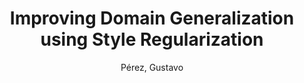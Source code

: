 ---
paperId: 28
author: Pérez, Gustavo
title: Improving Domain Generalization using Style Regularization
pdf: 28_CameraReady_28.pdf
poster: 28_poster_28.png
pitch: https://youtu.be/j6YmTSMmz6k
type: Poster
topic: Deep Learning
category: Extended Abstract
link: --
conference: cvpr
year: 2021
tags: cvpr-2021-ea
---